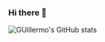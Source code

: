 ### Hi there 👋

<!--
**guillermoFragachan/guillermoFragachan** is a ✨ _special_ ✨ repository because its `README.md` (this file) appears on your GitHub profile.

Here are some ideas to get you started:

- 🔭 I’m currently working on ...
- 🌱 I’m currently learning ...
- 👯 I’m looking to collaborate on ...
- 🤔 I’m looking for help with ...
- 💬 Ask me about ...
- 📫 How to reach me: ...
- 😄 Pronouns: ...
- ⚡ Fun fact: ...
-->
![GUillermo's GitHub stats](https://github-readme-stats.vercel.app/api?username=guillermoFragachan&show_icons=true&theme=radical)
